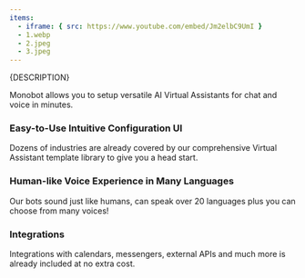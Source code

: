 ```yaml
---
items:
  - iframe: { src: https://www.youtube.com/embed/Jm2elbC9UmI }
  - 1.webp
  - 2.jpeg
  - 3.jpeg
---
```


{DESCRIPTION}

Monobot allows you to setup versatile AI Virtual Assistants for chat and voice in minutes.

### Easy-to-Use Intuitive Configuration UI

Dozens of industries are already covered by our comprehensive Virtual Assistant template library to give you a head start.

### Human-like Voice Experience in Many Languages

Our bots sound just like humans, can speak over 20 languages plus you can choose from many voices!

### Integrations

Integrations with calendars, messengers, external APIs and much more is already included at no extra cost.
